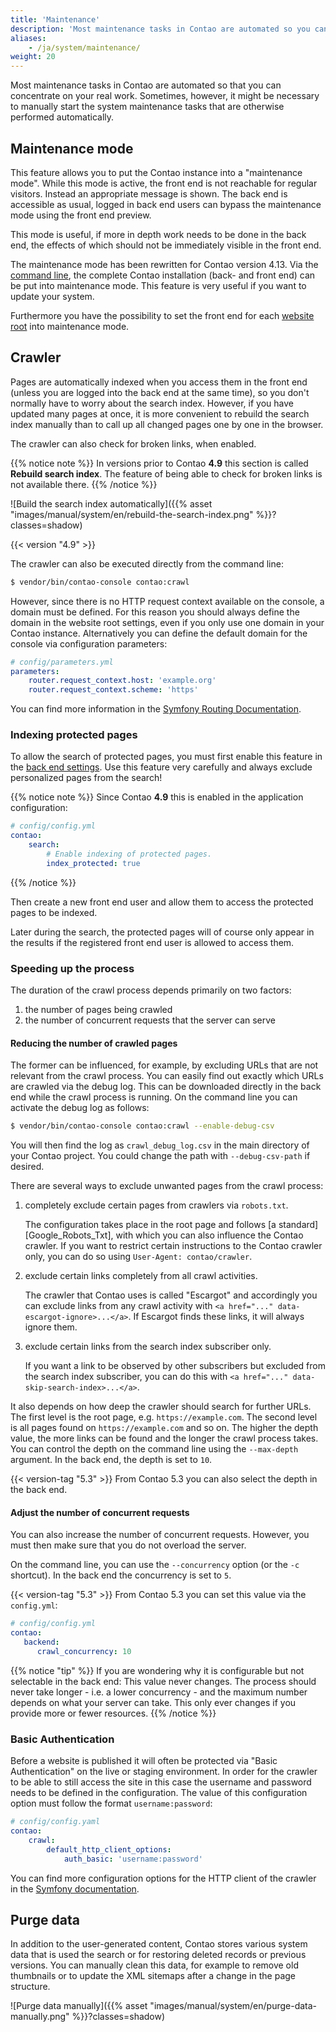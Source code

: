 ```yaml
---
title: 'Maintenance'
description: 'Most maintenance tasks in Contao are automated so you can concentrate on your real work.'
aliases:
    - /ja/system/maintenance/
weight: 20
---
```



Most maintenance tasks in Contao are automated so that you can concentrate on your real work. Sometimes, however, it 
might be necessary to manually start the system maintenance tasks that are otherwise performed automatically.


## Maintenance mode

This feature allows you to put the Contao instance into a "maintenance mode". While this mode is active, the front end
is not reachable for regular visitors. Instead an appropriate message is shown. The back end is accessible as usual,
logged in back end users can bypass the maintenance mode using the front end preview.

This mode is useful, if more in depth work needs to be done in the back end, the effects of which should not be
immediately visible in the front end.

The maintenance mode has been rewritten for Contao version 4.13. Via the [command line](/en/cli/maintenance-mode/), 
the complete Contao installation (back- and front end) can be put into maintenance mode. This feature is very useful 
if you want to update your system.

Furthermore you have the possibility to set the front end for each 
[website root](/en/site-structure/website-root/#website-settings) into maintenance mode.


## Crawler

Pages are automatically indexed when you access them in the front end (unless you are logged into the back end at the same 
time), so you don't normally have to worry about the search index. However, if you have updated many pages at once, it is 
more convenient to rebuild the search index manually than to call up all changed pages one by one in the browser.

The crawler can also check for broken links, when enabled.

{{% notice note %}}
In versions prior to Contao **4.9** this section is called **Rebuild search index**. The feature of being able to check
for broken links is not available there.
{{% /notice %}}

![Build the search index automatically]({{% asset "images/manual/system/en/rebuild-the-search-index.png" %}}?classes=shadow)

{{< version "4.9" >}}

The crawler can also be executed directly from the command line:

```sh
$ vendor/bin/contao-console contao:crawl
```

However, since there is no HTTP request context available on the console, a domain must be defined. For this reason you
should always define the domain in the website root settings, even if you only use one domain in your Contao instance.
Alternatively you can define the default domain for the console via configuration parameters:

```yml
# config/parameters.yml
parameters:
    router.request_context.host: 'example.org'
    router.request_context.scheme: 'https'
```

You can find more information in the [Symfony Routing Documentation][SymfonyUrlCommands].


### Indexing protected pages

To allow the search of protected pages, you must first enable this feature in the [back end settings][BackendSettings]. Use this feature 
very carefully and always exclude personalized pages from the search!

{{% notice note %}}
Since Contao **4.9** this is enabled in the application configuration:

```yml
# config/config.yml
contao:
    search:
        # Enable indexing of protected pages.
        index_protected: true
```
{{% /notice %}}

Then create a new front end user and allow them to access the protected pages to be indexed.

Later during the search, the protected pages will of course only appear in the results if the registered front end user 
is allowed to access them.


### Speeding up the process

The duration of the crawl process depends primarily on two factors:

1. the number of pages being crawled
2. the number of concurrent requests that the server can serve

#### Reducing the number of crawled pages

The former can be influenced, for example, by excluding URLs that are not relevant from the crawl process.
You can easily find out exactly which URLs are crawled via the debug log. This can be downloaded directly in the back end
while the crawl process is running. On the command line you can activate the debug log as follows:

```sh
$ vendor/bin/contao-console contao:crawl --enable-debug-csv
```

You will then find the log as `crawl_debug_log.csv` in the main directory of your Contao project. You could change the path
with `--debug-csv-path` if desired.

There are several ways to exclude unwanted pages from the crawl process:

1. completely exclude certain pages from crawlers via `robots.txt`.

   The configuration takes place in the root page and follows [a standard][Google_Robots_Txt], with which you can 
   also influence the Contao crawler. If you want to restrict certain instructions to the Contao crawler only,
   you can do so using `User-Agent: contao/crawler`.

2. exclude certain links completely from all crawl activities.

   The crawler that Contao uses is called "Escargot" and accordingly you can exclude links from any crawl activity 
   with `<a href="..." data-escargot-ignore>...</a>`. If Escargot finds these links, it will always ignore them.

3. exclude certain links from the search index subscriber only.

   If you want a link to be observed by other subscribers but excluded from the search index subscriber, you can do 
   this with `<a href="..." data-skip-search-index>...</a>`.

It also depends on how deep the crawler should search for further URLs. The first level is the root page,
e.g. `https://example.com`. The second level is all pages found on `https://example.com` and so on. The higher the 
depth value, the more links can be found and the longer the crawl process takes. You can control the depth on the 
command line using the `--max-depth` argument. In the back end, the depth is set to `10`.

{{< version-tag "5.3" >}} From Contao 5.3 you can also select the depth in the back end.

#### Adjust the number of concurrent requests

You can also increase the number of concurrent requests. However, you must then make sure that you do not overload the 
server.

On the command line, you can use the `--concurrency` option (or the `-c` shortcut). In the back end the concurrency is 
set to `5`.

{{< version-tag "5.3" >}} From Contao 5.3 you can set this value via the `config.yml`:

```yml
# config/config.yml
contao:
   backend:
      crawl_concurrency: 10
```

{{% notice "tip" %}}
If you are wondering why it is configurable but not selectable in the back end: This value never changes. The 
process should never take longer - i.e. a lower concurrency - and the maximum number depends on what your server can 
take. This only ever changes if you provide more or fewer resources.
{{% /notice %}}


### Basic Authentication

Before a website is published it will often be protected via "Basic Authentication" on the live or staging environment. In order for the
crawler to be able to still access the site in this case the username and password needs to be defined in the configuration. The value
of this configuration option must follow the format `username:password`:

```yml
# config/config.yaml
contao:
    crawl:
        default_http_client_options:
            auth_basic: 'username:password'
```

You can find more configuration options for the HTTP client of the crawler in the [Symfony documentation][HttpClientOptions].


## Purge data

In addition to the user-generated content, Contao stores various system data that is used the search or for restoring 
deleted records or previous versions. You can manually clean this data, for example to remove old thumbnails or to 
update the XML sitemaps after a change in the page structure.

![Purge data manually]({{% asset "images/manual/system/en/purge-data-manually.png" %}}?classes=shadow)


[BackendSettings]: /en/system/settings/
[SymfonyUrlCommands]: https://symfony.com/doc/4.4/routing.html#generating-urls-in-commands
[HttpClientOptions]: https://symfony.com/doc/current/reference/configuration/framework.html#reference-http-client
